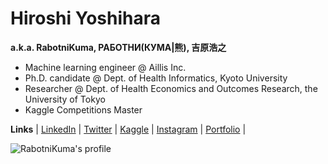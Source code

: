 # Hiroshi Yoshihara
**a.k.a. RabotniKuma, РАБОТНИ(КУМА|熊), 吉原浩之**
- Machine learning engineer @ Aillis Inc.
- Ph.D. candidate @ Dept. of Health Informatics, Kyoto University
- Researcher @ Dept. of Health Economics and Outcomes Research, the University of Tokyo
- Kaggle Competitions Master

**Links** 
| [LinkedIn](https://www.linkedin.com/in/hiroshi-yoshihara-620421185/) 
| [Twitter](https://twitter.com/analokmaus) 
| [Kaggle](https://www.kaggle.com/analokamus) 
| [Instagram](https://www.instagram.com/analokmaus/) 
| [Portfolio](https://analokmaus.github.io/AboutMe/) |

![RabotniKuma's profile](https://github-readme-stats.vercel.app/api?username=analokmaus&count_private=true)
